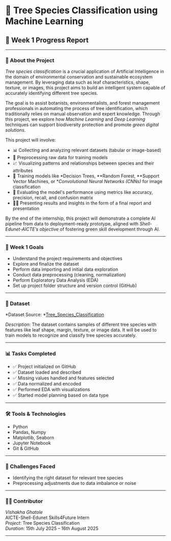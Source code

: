 # 🌳 Tree Species Classification using Machine Learning

## 📅 Week 1 Progress Report

---

### 🌱 About the Project

*Tree species classification* is a crucial application of Artificial Intelligence in the domain of environmental conservation and sustainable ecosystem management. By leveraging data such as leaf characteristics, shape, texture, or images, this project aims to build an intelligent system capable of accurately identifying different tree species.

The goal is to assist botanists, environmentalists, and forest management professionals in automating the process of tree identification, which traditionally relies on manual observation and expert knowledge. Through this project, we explore how *Machine Learning* and *Deep Learning* techniques can support biodiversity protection and promote *green digital solutions*.

This project will involve:

- 📊 Collecting and analyzing relevant datasets (tabular or image-based)
- 🧼 Preprocessing raw data for training models
- 📈 Visualizing patterns and relationships between species and their attributes
- 🤖 Training models like *Decision Trees, **Random Forest, **Support Vector Machines, or **Convolutional Neural Networks (CNNs)* for image classification
- 🧪 Evaluating the model's performance using metrics like accuracy, precision, recall, and confusion matrix
- 🧑‍💼 Presenting results and insights in the form of a final report and presentation

By the end of the internship, this project will demonstrate a complete AI pipeline from data to deployment-ready prototype, aligned with *Shell-Edunet-AICTE’s objective* of fostering green skill development through AI.

---

### 🎯 Week 1 Goals
- Understand the project requirements and objectives
- Explore and finalize the dataset
- Perform data importing and initial data exploration
- Conduct data preprocessing (cleaning, normalization)
- Perform Exploratory Data Analysis (EDA)
- Set up project folder structure and version control (GitHub)

---

### 📁 Dataset
*Dataset Source: *[Tree_Species_Classification](https://drive.google.com/drive/folders/1yT-drQPDpXb-uOYBQM_bkZz72XWF3E5b?usp=drive_link) 

*Description*: The dataset contains samples of different tree species with features like leaf shape, margin, texture, or image data. It will be used to train models to recognize and classify tree species accurately.

---

### 📊 Tasks Completed
- ✅ Project initialized on GitHub
- ✅ Dataset loaded and described
- ✅ Missing values handled and features selected
- ✅ Data normalized and encoded 
- ✅ Performed EDA with visualizations 
- ✅ Started model planning based on data type 

---

### 🛠 Tools & Technologies
- Python
- Pandas, Numpy
- Matplotlib, Seaborn
- Jupyter Notebook
- Git & GitHub

---

### 📌 Challenges Faced
- Identifying the right dataset for relevant tree species
- Preprocessing adjustments due to data imbalance or noise


---

### 🙋‍♀ Contributor
*Vishakha Ghatole*  
AICTE-Shell-Edunet Skills4Future Intern  
*Project*: Tree Species Classification  
*Duration*: 15th July 2025 – 16th August 2025

---
